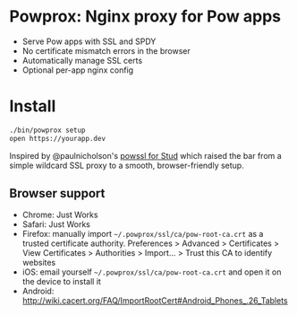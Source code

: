 # Powprox: Nginx proxy for Pow apps

* Serve Pow apps with SSL and SPDY
* No certificate mismatch errors in the browser
* Automatically manage SSL certs
* Optional per-app nginx config

# Install
```bash
./bin/powprox setup
open https://yourapp.dev
```

Inspired by @paulnicholson's [powssl for Stud](https://gist.github.com/paulnicholson/2050941)
which raised the bar from a simple wildcard SSL proxy to a smooth, browser-friendly setup.

## Browser support
* Chrome: Just Works
* Safari: Just Works
* Firefox: manually import `~/.powprox/ssl/ca/pow-root-ca.crt` as a trusted certificate authority. Preferences > Advanced > Certificates > View Certificates > Authorities > Import… > Trust this CA to identify websites
* iOS: email yourself `~/.powprox/ssl/ca/pow-root-ca.crt` and open it on the device to install it
* Android: http://wiki.cacert.org/FAQ/ImportRootCert#Android_Phones_.26_Tablets
